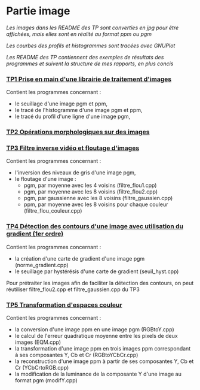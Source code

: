 # Partie image

*Les images dans les README des TP sont converties en jpg pour être affichées, mais elles sont en réalité au format ppm ou pgm*

*Les courbes des profils et histogrammes sont tracées avec GNUPlot*

*Les README des TP contiennent des exemples de résultats des programmes et suivent la structure de mes rapports, en plus concis*

### [TP1 Prise en main d'une librairie de traitement d'images](https://github.com/Kuuro-neko/Donnes-multimedia/tree/main/Partie%20image/TP1)

Contient les programmes concernant :
- le seuillage d'une image pgm et ppm,
- le tracé de l'histogramme d'une image pgm et ppm,
- le tracé du profil d'une ligne d'une image pgm,

### [TP2 Opérations morphologiques sur des images](https://github.com/Kuuro-neko/Donnes-multimedia/tree/main/Partie%20image/TP2)

### [TP3 Filtre inverse vidéo et floutage d'images](https://github.com/Kuuro-neko/Donnes-multimedia/tree/main/Partie%20image/TP3)

Contient les programmes concernant :
- l'inversion des niveaux de gris d'une image pgm,
- le floutage d'une image :
    - pgm, par moyenne avec les 4 voisins (filtre_flou1.cpp)
    - pgm, par moyenne avec les 8 voisins (filtre_flou2.cpp)
    - pgm, par gaussienne avec les 8 voisins (filtre_gaussien.cpp)
    - ppm, par moyenne avec les 8 voisins pour chaque couleur (filtre_flou_couleur.cpp)

### [TP4 Détection des contours d'une image avec utilisation du gradient (1er ordre)](https://github.com/Kuuro-neko/Donnes-multimedia/tree/main/Partie%20image/TP4)

Contient les programmes concernant :
- la création d'une carte de gradient d'une image pgm (norme_gradient.cpp)
- le seuillage par hystérésis d'une carte de gradient (seuil_hyst.cpp)

Pour prétraiter les images afin de faciliter la détection des contours, on peut réutiliser filtre_flou2.cpp et filtre_gaussien.cpp du TP3

### [TP5 Transformation d'espaces couleur](https://github.com/Kuuro-neko/Donnes-multimedia/tree/main/Partie%20image/TP5)

Contient les programmes concernant :
- la conversion d'une image ppm en une image pgm (RGBtoY.cpp)
- le calcul de l'erreur quadratique moyenne entre les pixels de deux images (EQM.cpp)
- la transformation d'une image ppm en trois images ppm correspondant à ses composantes Y, Cb et Cr (RGBtoYCbCr.cpp)
- la reconstruction d'une image ppm à partir de ses composantes Y, Cb et Cr (YCbCrtoRGB.cpp)
- la modification de la luminance de la composante Y d'une image au format pgm (modifY.cpp)